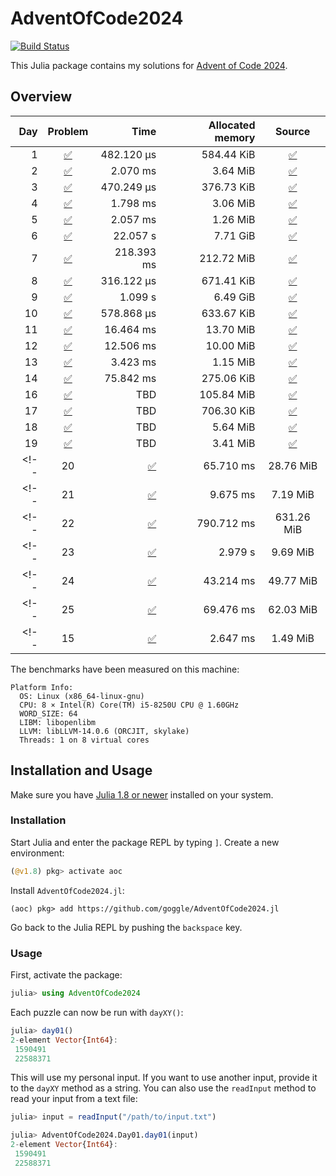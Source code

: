 # AdventOfCode2024

[![Build Status](https://github.com/goggle/AdventOfCode2024.jl/actions/workflows/CI.yml/badge.svg?branch=main)](https://github.com/goggle/AdventOfCode2024.jl/actions/workflows/CI.yml?query=branch%3Amain)
<!-- [![CI](https://github.com/goggle/AdventOfCode2024.jl/workflows/CI/badge.svg)](https://github.com/goggle/AdventOfCode2024.jl/actions?query=workflow%3ACI+branch%3Amain) -->
<!-- [![Code coverage](https://codecov.io/gh/goggle/AdventOfCode2024.jl/branch/main/graphs/badge.svg?branch=main)](https://codecov.io/github/goggle/AdventOfCode2024.jl?branch=main) -->

This Julia package contains my solutions for [Advent of Code 2024](https://adventofcode.com/2024/).

## Overview

| Day | Problem | Time | Allocated memory | Source |
|----:|:-------:|-----:|-----------------:|:------:|
| 1 | [:white_check_mark:](https://adventofcode.com/2024/day/1) | 482.120 μs | 584.44 KiB | [:white_check_mark:](https://github.com/goggle/AdventOfCode2024.jl/blob/main/src/day01.jl) |
| 2 | [:white_check_mark:](https://adventofcode.com/2024/day/2) | 2.070 ms | 3.64 MiB | [:white_check_mark:](https://github.com/goggle/AdventOfCode2024.jl/blob/main/src/day02.jl) |
| 3 | [:white_check_mark:](https://adventofcode.com/2024/day/3) | 470.249 μs | 376.73 KiB | [:white_check_mark:](https://github.com/goggle/AdventOfCode2024.jl/blob/main/src/day03.jl) |
| 4 | [:white_check_mark:](https://adventofcode.com/2024/day/4) | 1.798 ms | 3.06 MiB | [:white_check_mark:](https://github.com/goggle/AdventOfCode2024.jl/blob/main/src/day04.jl) |
| 5 | [:white_check_mark:](https://adventofcode.com/2024/day/5) | 2.057 ms | 1.26 MiB | [:white_check_mark:](https://github.com/goggle/AdventOfCode2024.jl/blob/main/src/day05.jl) |
| 6 | [:white_check_mark:](https://adventofcode.com/2024/day/6) | 22.057 s | 7.71 GiB | [:white_check_mark:](https://github.com/goggle/AdventOfCode2024.jl/blob/main/src/day06.jl) |
| 7 | [:white_check_mark:](https://adventofcode.com/2024/day/7) | 218.393 ms | 212.72 MiB | [:white_check_mark:](https://github.com/goggle/AdventOfCode2024.jl/blob/main/src/day07.jl) |
| 8 | [:white_check_mark:](https://adventofcode.com/2024/day/8) | 316.122 μs | 671.41 KiB | [:white_check_mark:](https://github.com/goggle/AdventOfCode2024.jl/blob/main/src/day08.jl) |
| 9 | [:white_check_mark:](https://adventofcode.com/2024/day/9) | 1.099 s | 6.49 GiB | [:white_check_mark:](https://github.com/goggle/AdventOfCode2024.jl/blob/main/src/day09.jl) |
| 10 | [:white_check_mark:](https://adventofcode.com/2024/day/10) | 578.868 μs | 633.67 KiB | [:white_check_mark:](https://github.com/goggle/AdventOfCode2024.jl/blob/main/src/day10.jl) |
| 11 | [:white_check_mark:](https://adventofcode.com/2024/day/11) | 16.464 ms | 13.70 MiB | [:white_check_mark:](https://github.com/goggle/AdventOfCode2024.jl/blob/main/src/day11.jl) |
| 12 | [:white_check_mark:](https://adventofcode.com/2024/day/12) | 12.506 ms | 10.00 MiB | [:white_check_mark:](https://github.com/goggle/AdventOfCode2024.jl/blob/main/src/day12.jl) |
| 13 | [:white_check_mark:](https://adventofcode.com/2024/day/13) | 3.423 ms | 1.15 MiB | [:white_check_mark:](https://github.com/goggle/AdventOfCode2024.jl/blob/main/src/day13.jl) |
| 14 | [:white_check_mark:](https://adventofcode.com/2024/day/14) | 75.842 ms | 275.06 KiB | [:white_check_mark:](https://github.com/goggle/AdventOfCode2024.jl/blob/main/src/day14.jl) |
| 16 | [:white_check_mark:](https://adventofcode.com/2024/day/16) | TBD | 105.84 MiB | [:white_check_mark:](https://github.com/goggle/AdventOfCode2024.jl/blob/main/src/day16.jl) |
| 17 | [:white_check_mark:](https://adventofcode.com/2024/day/17) | TBD | 706.30 KiB | [:white_check_mark:](https://github.com/goggle/AdventOfCode2024.jl/blob/main/src/day17.jl) |
| 18 | [:white_check_mark:](https://adventofcode.com/2024/day/18) | TBD | 5.64 MiB | [:white_check_mark:](https://github.com/goggle/AdventOfCode2024.jl/blob/main/src/day18.jl) |
| 19 | [:white_check_mark:](https://adventofcode.com/2024/day/19) | TBD | 3.41 MiB| [:white_check_mark:](https://github.com/goggle/AdventOfCode2024.jl/blob/main/src/day19.jl) |
<!-- | 20 | [:white_check_mark:](https://adventofcode.com/2024/day/20) | 65.710 ms | 28.76 MiB | [:white_check_mark:](https://github.com/goggle/AdventOfCode2024.jl/blob/main/src/day20.jl) | -->
<!-- | 21 | [:white_check_mark:](https://adventofcode.com/2024/day/21) | 9.675 ms | 7.19 MiB | [:white_check_mark:](https://github.com/goggle/AdventOfCode2024.jl/blob/main/src/day21.jl) | -->
<!-- | 22 | [:white_check_mark:](https://adventofcode.com/2024/day/22) | 790.712 ms | 631.26 MiB | [:white_check_mark:](https://github.com/goggle/AdventOfCode2024.jl/blob/main/src/day22.jl) | -->
<!-- | 23 | [:white_check_mark:](https://adventofcode.com/2024/day/23) | 2.979 s | 9.69 MiB | [:white_check_mark:](https://github.com/goggle/AdventOfCode2024.jl/blob/main/src/day23.jl) | -->
<!-- | 24 | [:white_check_mark:](https://adventofcode.com/2024/day/24) | 43.214 ms | 49.77 MiB | [:white_check_mark:](https://github.com/goggle/AdventOfCode2024.jl/blob/main/src/day24.jl) | -->
<!-- | 25 | [:white_check_mark:](https://adventofcode.com/2024/day/25) | 69.476 ms | 62.03 MiB | [:white_check_mark:](https://github.com/goggle/AdventOfCode2024.jl/blob/main/src/day25.jl) | -->
<!-- | 15 | [:white_check_mark:](https://adventofcode.com/2024/day/15) | 2.647 ms | 1.49 MiB | [:white_check_mark:](https://github.com/goggle/AdventOfCode2024.jl/blob/main/src/day15.jl) | -->


The benchmarks have been measured on this machine:
```
Platform Info:
  OS: Linux (x86_64-linux-gnu)
  CPU: 8 × Intel(R) Core(TM) i5-8250U CPU @ 1.60GHz
  WORD_SIZE: 64
  LIBM: libopenlibm
  LLVM: libLLVM-14.0.6 (ORCJIT, skylake)
  Threads: 1 on 8 virtual cores
```


## Installation and Usage

Make sure you have [Julia 1.8 or newer](https://julialang.org/downloads/)
installed on your system.


### Installation

Start Julia and enter the package REPL by typing `]`. Create a new
environment:
```julia
(@v1.8) pkg> activate aoc
```

Install `AdventOfCode2024.jl`:
```
(aoc) pkg> add https://github.com/goggle/AdventOfCode2024.jl
```

Go back to the Julia REPL by pushing the `backspace` key.


### Usage

First, activate the package:
```julia
julia> using AdventOfCode2024
```

Each puzzle can now be run with `dayXY()`:
```julia
julia> day01()
2-element Vector{Int64}:
 1590491
 22588371
```

This will use my personal input. If you want to use another input, provide it
to the `dayXY` method as a string. You can also use the `readInput` method
to read your input from a text file:
```julia
julia> input = readInput("/path/to/input.txt")

julia> AdventOfCode2024.Day01.day01(input)
2-element Vector{Int64}:
 1590491
 22588371
```